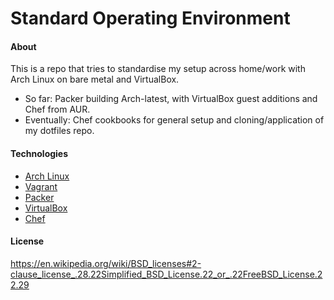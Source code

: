 # Standard Operating Environment 
#### About
This is a repo that tries to standardise my setup across home/work with Arch Linux on bare metal and VirtualBox.

+ So far: Packer building Arch-latest, with VirtualBox guest additions and Chef from AUR.
+ Eventually: Chef cookbooks for general setup and cloning/application of my dotfiles repo.

#### Technologies
* [Arch Linux](https://www.archlinux.org)
* [Vagrant](http://vagrantup.com)
* [Packer](http://packer.io)
* [VirtualBox](https://www.virtualbox.org)
* [Chef](https://chef.io)

#### License
https://en.wikipedia.org/wiki/BSD_licenses#2-clause_license_.28.22Simplified_BSD_License.22_or_.22FreeBSD_License.22.29

